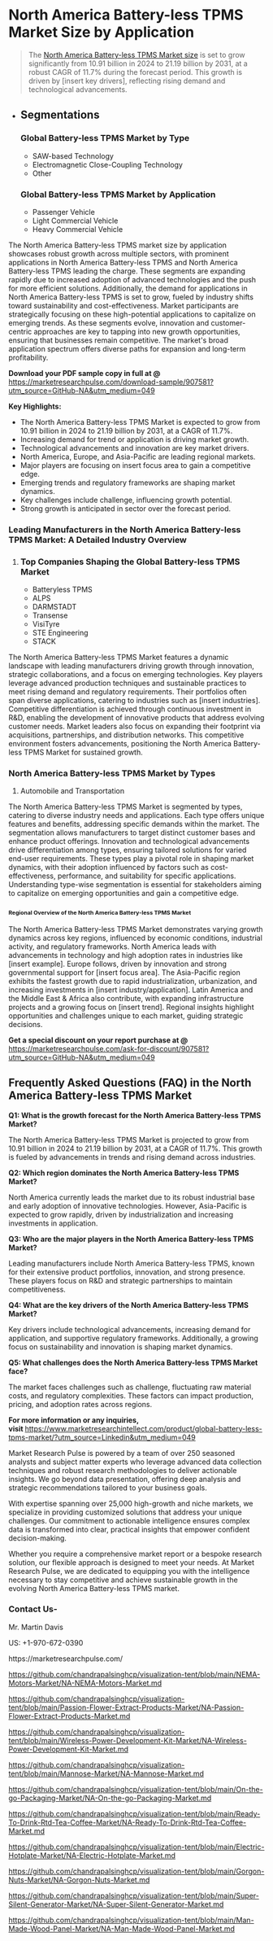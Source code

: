 


<h1>North America Battery-less TPMS Market&nbsp;Size by Application</h1><blockquote><p>The <a href="https://marketresearchpulse.com/download-sample/907581?utm_source=GitHub-NA&amp;utm_medium=049">North America Battery-less TPMS Market size</a> is set to grow significantly from 10.91 billion in 2024 to 21.19 billion by 2031, at a robust CAGR of 11.7% during the forecast period. This growth is driven by [insert key drivers], reflecting rising demand and technological advancements.</p></blockquote><ul><li><h2>Segmentations</h2><h3>Global Battery-less TPMS Market by Type</h3><ul><li>SAW-based Technology</li><li>Electromagnetic Close-Coupling Technology</li><li>Other</li></ul><h3>Global Battery-less TPMS Market by Application</h3><ul><li>Passenger Vehicle</li><li>Light Commercial Vehicle</li><li>Heavy Commercial Vehicle</li></ul></li></ul><p>The North America Battery-less TPMS market size by application showcases robust growth across multiple sectors, with prominent applications in North America Battery-less TPMS and North America Battery-less TPMS leading the charge. These segments are expanding rapidly due to increased adoption of advanced technologies and the push for more efficient solutions. Additionally, the demand for applications in North America Battery-less TPMS is set to grow, fueled by industry shifts toward sustainability and cost-effectiveness. Market participants are strategically focusing on these high-potential applications to capitalize on emerging trends. As these segments evolve, innovation and customer-centric approaches are key to tapping into new growth opportunities, ensuring that businesses remain competitive. The market's broad application spectrum offers diverse paths for expansion and long-term profitability.</p><p><strong>Download your PDF sample copy in full at @ </strong><a href="https://marketresearchpulse.com/download-sample/907581?utm_source=GitHub-NA&amp;utm_medium=049">https://marketresearchpulse.com/download-sample/907581?utm_source=GitHub-NA&amp;utm_medium=049</a></p><p><strong>Key Highlights: </strong></p><ul><li>The North America Battery-less TPMS Market is expected to grow from 10.91 billion in 2024 to 21.19 billion by 2031, at a CAGR of 11.7%.</li><li>Increasing demand for trend or application is driving market growth.</li><li>Technological advancements and innovation are key market drivers.</li><li>North America, Europe, and Asia-Pacific are leading regional markets.</li><li>Major players are focusing on insert focus area to gain a competitive edge.</li><li>Emerging trends and regulatory frameworks are shaping market dynamics.</li><li>Key challenges include challenge, influencing growth potential.</li><li>Strong growth is anticipated in sector over the forecast period.</li></ul><h3>Leading Manufacturers in the North America Battery-less TPMS Market: A Detailed Industry Overview</h3><ol><li><h3>Top Companies Shaping the Global Battery-less TPMS Market </h3><ul><li>Batteryless TPMS</li><li>ALPS</li><li>DARMSTADT</li><li>Transense</li><li>VisiTyre</li><li>STE Engineering</li><li>STACK</li></ul></li></ol><div class="flex max-w-full flex-col flex-grow"><div class="min-h-8 text-message flex w-full flex-col items-end gap-2 whitespace-normal break-words [.text-message+&amp;]:mt-5" dir="auto" data-message-author-role="assistant" data-message-id="fd8432e4-4910-450d-b182-61b7bfb0a01f" data-message-model-slug="gpt-4o"><div class="flex w-full flex-col gap-1 empty:hidden first:pt-[3px]"><div class="markdown prose w-full break-words dark:prose-invert light"><p>The North America Battery-less TPMS Market features a dynamic landscape with leading manufacturers driving growth through innovation, strategic collaborations, and a focus on emerging technologies. Key players leverage advanced production techniques and sustainable practices to meet rising demand and regulatory requirements. Their portfolios often span diverse applications, catering to industries such as [insert industries]. Competitive differentiation is achieved through continuous investment in R&amp;D, enabling the development of innovative products that address evolving customer needs. Market leaders also focus on expanding their footprint via acquisitions, partnerships, and distribution networks. This competitive environment fosters advancements, positioning the North America Battery-less TPMS Market for sustained growth.</p></div></div></div></div><h3>North America Battery-less TPMS Market by Types</h3><ol><li>Automobile and Transportation</li></ol><div class="flex max-w-full flex-col flex-grow"><div class="min-h-8 text-message flex w-full flex-col items-end gap-2 whitespace-normal break-words [.text-message+&amp;]:mt-5" dir="auto" data-message-author-role="assistant" data-message-id="084470be-0bb7-4664-bddf-5156b4f41249" data-message-model-slug="gpt-4o-mini"><div class="flex w-full flex-col gap-1 empty:hidden first:pt-[3px]"><div class="markdown prose w-full break-words dark:prose-invert light"><p>The North America Battery-less TPMS Market is segmented by types, catering to diverse industry needs and applications. Each type offers unique features and benefits, addressing specific demands within the market. The segmentation allows manufacturers to target distinct customer bases and enhance product offerings. Innovation and technological advancements drive differentiation among types, ensuring tailored solutions for varied end-user requirements. These types play a pivotal role in shaping market dynamics, with their adoption influenced by factors such as cost-effectiveness, performance, and suitability for specific applications. Understanding type-wise segmentation is essential for stakeholders aiming to capitalize on emerging opportunities and gain a competitive edge.</p></div></div></div></div><h3><span style="font-size: 11px;">Regional Overview of the North America Battery-less TPMS Market</span></h3><div class="flex max-w-full flex-col flex-grow"><div class="min-h-8 text-message flex w-full flex-col items-end gap-2 whitespace-normal break-words [.text-message+&amp;]:mt-5" dir="auto" data-message-author-role="assistant" data-message-id="e9038762-ce64-4e30-91c9-9bd413514231" data-message-model-slug="gpt-4o-mini"><div class="flex w-full flex-col gap-1 empty:hidden first:pt-[3px]"><div class="markdown prose w-full break-words dark:prose-invert light"><p>The North America Battery-less TPMS Market demonstrates varying growth dynamics across key regions, influenced by economic conditions, industrial activity, and regulatory frameworks. North America leads with advancements in technology and high adoption rates in industries like [insert example]. Europe follows, driven by innovation and strong governmental support for [insert focus area]. The Asia-Pacific region exhibits the fastest growth due to rapid industrialization, urbanization, and increasing investments in [insert industry/application]. Latin America and the Middle East &amp; Africa also contribute, with expanding infrastructure projects and a growing focus on [insert trend]. Regional insights highlight opportunities and challenges unique to each market, guiding strategic decisions.</p></div></div></div></div><p><strong>Get a special discount on your report purchase at @ </strong><a href="https://marketresearchpulse.com/ask-for-discount/907581?utm_source=GitHub-NA&amp;utm_medium=049">https://marketresearchpulse.com/ask-for-discount/907581?utm_source=GitHub-NA&amp;utm_medium=049</a></p><h2>Frequently Asked Questions (FAQ) in the North America Battery-less TPMS Market</h2><p><strong>Q1: What is the growth forecast for the North America Battery-less TPMS Market?</strong></p><p>The North America Battery-less TPMS Market is projected to grow from 10.91 billion in 2024 to 21.19 billion by 2031, at a CAGR of 11.7%. This growth is fueled by advancements in trends and rising demand across industries.</p><p><strong>Q2: Which region dominates the North America Battery-less TPMS Market?</strong></p><p>North America currently leads the market due to its robust industrial base and early adoption of innovative technologies. However, Asia-Pacific is expected to grow rapidly, driven by industrialization and increasing investments in application.</p><p><strong>Q3: Who are the major players in the North America Battery-less TPMS Market?</strong></p><p>Leading manufacturers include North America Battery-less TPMS, known for their extensive product portfolios, innovation, and strong presence. These players focus on R&amp;D and strategic partnerships to maintain competitiveness.</p><p><strong>Q4: What are the key drivers of the North America Battery-less TPMS Market?</strong></p><p>Key drivers include technological advancements, increasing demand for application, and supportive regulatory frameworks. Additionally, a growing focus on sustainability and innovation is shaping market dynamics.</p><p><strong>Q5: What challenges does the North America Battery-less TPMS Market face?</strong></p><p>The market faces challenges such as challenge, fluctuating raw material costs, and regulatory complexities. These factors can impact production, pricing, and adoption rates across regions.</p><p><strong>For more information or any inquiries, visit&nbsp;</strong><a href="https://www.marketresearchintellect.com/product/global-battery-less-tpms-market/?utm_source=Linkedin&utm_medium=049">https://www.marketresearchintellect.com/product/global-battery-less-tpms-market/?utm_source=Linkedin&utm_medium=049</a></p><p>Market Research Pulse is powered by a team of over 250 seasoned analysts and subject matter experts who leverage advanced data collection techniques and robust research methodologies to deliver actionable insights. We go beyond data presentation, offering deep analysis and strategic recommendations tailored to your business goals.</p><p>With expertise spanning over 25,000 high-growth and niche markets, we specialize in providing customized solutions that address your unique challenges. Our commitment to actionable intelligence ensures complex data is transformed into clear, practical insights that empower confident decision-making.</p><p>Whether you require a comprehensive market report or a bespoke research solution, our flexible approach is designed to meet your needs. At Market Research Pulse, we are dedicated to equipping you with the intelligence necessary to stay competitive and achieve sustainable growth in the evolving North America Battery-less TPMS market.</p><h3><strong>Contact Us-</strong></h3><p>Mr. Martin Davis</p><p>US: +1-970-672-0390</p><p>https://marketresearchpulse.com/</p><p><a href="https://github.com/chandrapalsinghcp/visualization-tent/blob/main/NEMA-Motors-Market/NA-NEMA-Motors-Market.md">https://github.com/chandrapalsinghcp/visualization-tent/blob/main/NEMA-Motors-Market/NA-NEMA-Motors-Market.md</a></p><p><a href="https://github.com/chandrapalsinghcp/visualization-tent/blob/main/Passion-Flower-Extract-Products-Market/NA-Passion-Flower-Extract-Products-Market.md">https://github.com/chandrapalsinghcp/visualization-tent/blob/main/Passion-Flower-Extract-Products-Market/NA-Passion-Flower-Extract-Products-Market.md</a></p><p><a href="https://github.com/chandrapalsinghcp/visualization-tent/blob/main/Wireless-Power-Development-Kit-Market/NA-Wireless-Power-Development-Kit-Market.md">https://github.com/chandrapalsinghcp/visualization-tent/blob/main/Wireless-Power-Development-Kit-Market/NA-Wireless-Power-Development-Kit-Market.md</a></p><p><a href="https://github.com/chandrapalsinghcp/visualization-tent/blob/main/Mannose-Market/NA-Mannose-Market.md">https://github.com/chandrapalsinghcp/visualization-tent/blob/main/Mannose-Market/NA-Mannose-Market.md</a></p><p><a href="https://github.com/chandrapalsinghcp/visualization-tent/blob/main/On-the-go-Packaging-Market/NA-On-the-go-Packaging-Market.md">https://github.com/chandrapalsinghcp/visualization-tent/blob/main/On-the-go-Packaging-Market/NA-On-the-go-Packaging-Market.md</a></p><p><a href="https://github.com/chandrapalsinghcp/visualization-tent/blob/main/Ready-To-Drink-Rtd-Tea-Coffee-Market/NA-Ready-To-Drink-Rtd-Tea-Coffee-Market.md">https://github.com/chandrapalsinghcp/visualization-tent/blob/main/Ready-To-Drink-Rtd-Tea-Coffee-Market/NA-Ready-To-Drink-Rtd-Tea-Coffee-Market.md</a></p><p><a href="https://github.com/chandrapalsinghcp/visualization-tent/blob/main/Electric-Hotplate-Market/NA-Electric-Hotplate-Market.md">https://github.com/chandrapalsinghcp/visualization-tent/blob/main/Electric-Hotplate-Market/NA-Electric-Hotplate-Market.md</a></p><p><a href="https://github.com/chandrapalsinghcp/visualization-tent/blob/main/Gorgon-Nuts-Market/NA-Gorgon-Nuts-Market.md">https://github.com/chandrapalsinghcp/visualization-tent/blob/main/Gorgon-Nuts-Market/NA-Gorgon-Nuts-Market.md</a></p><p><a href="https://github.com/chandrapalsinghcp/visualization-tent/blob/main/Super-Silent-Generator-Market/NA-Super-Silent-Generator-Market.md">https://github.com/chandrapalsinghcp/visualization-tent/blob/main/Super-Silent-Generator-Market/NA-Super-Silent-Generator-Market.md</a></p><p><a href="https://github.com/chandrapalsinghcp/visualization-tent/blob/main/Man-Made-Wood-Panel-Market/NA-Man-Made-Wood-Panel-Market.md">https://github.com/chandrapalsinghcp/visualization-tent/blob/main/Man-Made-Wood-Panel-Market/NA-Man-Made-Wood-Panel-Market.md</a></p>
